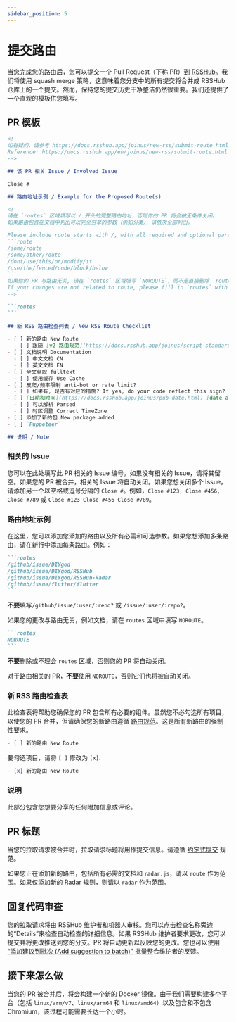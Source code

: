 ```yaml
---
sidebar_position: 5
---
```


# 提交路由

当您完成您的路由后，您可以提交一个 Pull Request（下称 PR）到 [RSSHub](https://github.com/DIYgod/RSSHub)。我们将使用 squash merge 策略，这意味着您分支中的所有提交将合并成 RSSHub 仓库上的一个提交。然而，保持您的提交历史干净整洁仍然很重要。我们还提供了一个直观的模板供您填写。

## PR 模板

````md
<!-- 
如有疑问，请参考 https://docs.rsshub.app/joinus/new-rss/submit-route.html
Reference: https://docs.rsshub.app/en/joinus/new-rss/submit-route.html
-->

## 该 PR 相关 Issue / Involved Issue

Close #

## 路由地址示例 / Example for the Proposed Route(s)

<!--
请在 `routes` 区域填写以 / 开头的完整路由地址，否则你的 PR 将会被无条件关闭。
如果路由包含在文档中列出可以完全穷举的参数（例如分类），请依次全部列出。

Please include route starts with /, with all required and optional parameters in the `routes` section. Fail to comply will result in your pull request being closed automatically.
```route
/some/route
/some/other/route
/dont/use/this/or/modify/it
/use/the/fenced/code/block/below
```
如果你的 PR 与路由无关, 请在 `routes` 区域填写 `NOROUTE`，而不是直接删除 `routes` 区域。否则你的 PR 将会被无条件关闭。
If your changes are not related to route, please fill in `routes` with `NOROUTE`. Fail to comply will result in your PR being closed.
-->

```routes
```

## 新 RSS 路由检查列表 / New RSS Route Checklist
  
- [ ] 新的路由 New Route
  - [ ] 跟随 [v2 路由规范](https://docs.rsshub.app/joinus/script-standard.html) Follows [v2 Script Standard](https://docs.rsshub.app/en/joinus/script-standard.html)
- [ ] 文档说明 Documentation
  - [ ] 中文文档 CN
  - [ ] 英文文档 EN
- [ ] 全文获取 fulltext
  - [ ] 使用缓存 Use Cache
- [ ] 反爬/频率限制 anti-bot or rate limit?
  - [ ] 如果有, 是否有对应的措施? If yes, do your code reflect this sign?
- [ ] [日期和时间](https://docs.rsshub.app/joinus/pub-date.html) [date and time](https://docs.rsshub.app/en/joinus/pub-date.html)
  - [ ] 可以解析 Parsed
  - [ ] 时区调整 Correct TimeZone
- [ ] 添加了新的包 New package added
- [ ] `Puppeteer`

## 说明 / Note
````

### 相关的 Issue

您可以在此处填写此 PR 相关的 Issue 编号。如果没有相关的 Issue，请将其留空。如果您的 PR 被合并，相关的 Issue 将自动关闭。如果您想关闭多个 Issue，请添加另一个以空格或逗号分隔的 `Close #`。例如，`Close #123, Close #456, Close #789` 或 `Close #123 Close #456 Close #789`。

### 路由地址示例

在这里，您可以添加您添加的路由以及所有必需和可选参数。如果您想添加多条路由，请在新行中添加每条路由。例如：

````md
```routes
/github/issue/DIYgod
/github/issue/DIYgod/RSSHub
/github/issue/DIYgod/RSSHub-Radar
/github/issue/flutter/flutter
```
````

**不要**填写`/github/issue/:user/:repo?` 或 `/issue/:user/:repo?`。

如果您的更改与路由无关，例如文档，请在 `routes` 区域中填写 `NOROUTE`。

````md
```routes
NOROUTE
```
````

**不要**删除或不理会 `routes` 区域，否则您的 PR 将自动关闭。

对于路由相关的 PR，**不要**使用 `NOROUTE`，否则它们也将被自动关闭。

### 新 RSS 路由检查表

此检查表将帮助您确保您的 PR 包含所有必要的组件。虽然您不必勾选所有项目，以使您的 PR 合并，但请确保您的新路由遵循 [路由规范](/joinus/script-standard.html)。这是所有新路由的强制性要求。


```md
- [ ] 新的路由 New Route
```

要勾选项目，请将 `[ ]` 修改为 `[x]`.

```md
- [x] 新的路由 New Route
```

### 说明

此部分包含您想要分享的任何附加信息或评论。

## PR 标题

当您的拉取请求被合并时，拉取请求标题将用作提交信息。请遵循 [约定式提交](https://www.conventionalcommits.org/zh-hans/v1.0.0/#概述) 规范。

如果您正在添加新的路由，包括所有必需的文档和 `radar.js`，请以 `route` 作为范围。如果仅添加新的 Radar 规则，则请以 `radar` 作为范围。

## 回复代码审查

您的拉取请求将由 RSSHub 维护者和机器人审核。您可以点击检查名称旁边的“Details”来检查自动检查的详细信息。如果 RSSHub 维护者要求更改，您可以提交并将更改推送到您的分支。PR 将自动更新以反映您的更改。您也可以使用 [“添加建议到批次 (Add suggestion to batch)”](https://docs.github.com/zh/pull-requests/collaborating-with-pull-requests/reviewing-changes-in-pull-requests/incorporating-feedback-in-your-pull-request#applying-suggested-changes) 批量整合维护者的反馈。

## 接下来怎么做

当您的 PR 被合并后，将会构建一个新的 Docker 镜像。由于我们需要构建多个平台（包括 `linux/arm/v7`、`linux/arm64` 和 `linux/amd64`）以及包含和不包含 Chromium，该过程可能需要长达一个小时。
